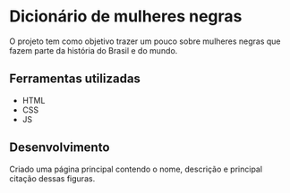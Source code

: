 # Dicionário de mulheres negras

O projeto tem como objetivo trazer um pouco sobre mulheres negras que fazem parte da história do Brasil e do mundo.

## Ferramentas utilizadas

- HTML
- CSS
- JS

## Desenvolvimento

Criado uma página principal contendo o nome, descrição e principal citação dessas figuras.
